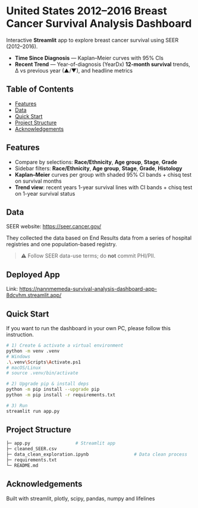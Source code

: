 # United States 2012–2016 Breast Cancer Survival Analysis Dashboard

Interactive **Streamlit** app to explore breast cancer survival using SEER (2012–2016).

- **Time Since Diagnosis** — Kaplan–Meier curves with 95% CIs
- **Recent Trend** — Year-of-diagnosis (YearDx) **12-month survival** trends, Δ vs previous year (▲/▼), and headline metrics

## Table of Contents

- [Features](#features)
- [Data](#data)
- [Quick Start](#quick-start)
- [Project Structure](#project-structure)
- [Acknowledgements](#Acknowledgements)

## Features

- Compare by selections: **Race/Ethnicity**, **Age group**, **Stage**, **Grade**
- Sidebar filters: **Race/Ethnicity**, **Age group**, **Stage**, **Grade**, **Histology**
- **Kaplan–Meier** curves per group with shaded 95% CI bands + chisq test on survival months
- **Trend view**: recent years 1-year survival lines with CI bands + chisq test on 1-year survival status

## Data

SEER website: https://seer.cancer.gov/

They collected the data based on End Results data from a series of hospital registries and one population-based registry.

> ⚠️ Follow SEER data-use terms; do **not** commit PHI/PII.

## Deployed App

Link: https://nannmemeda-survival-analysis-dashboard-app-8dcvhm.streamlit.app/

## Quick Start

If you want to run the dashboard in your own PC, please follow this instruction.

```bash
# 1) Create & activate a virtual environment
python -m venv .venv
# Windows
.\.venv\Scripts\Activate.ps1
# macOS/Linux
# source .venv/bin/activate

# 2) Upgrade pip & install deps
python -m pip install --upgrade pip
python -m pip install -r requirements.txt

# 3) Run
streamlit run app.py
```

## Project Structure

```bash
├─ app.py                 # Streamlit app
├─ cleaned_SEER.csv
├─ data_clean_exploration.ipynb                 # Data clean process
├─ requirements.txt
└─ README.md
```

## Acknowledgements
Built with streamlit, plotly, scipy, pandas, numpy and lifelines
